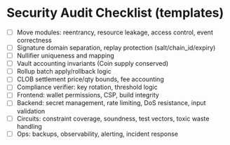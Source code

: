 # Security Audit Checklist (templates)

- [ ] Move modules: reentrancy, resource leakage, access control, event correctness
- [ ] Signature domain separation, replay protection (salt/chain_id/expiry)
- [ ] Nullifier uniqueness and mapping
- [ ] Vault accounting invariants (Coin<T> supply conserved)
- [ ] Rollup batch apply/rollback logic
- [ ] CLOB settlement price/qty bounds, fee accounting
- [ ] Compliance verifier: key rotation, threshold logic
- [ ] Frontend: wallet permissions, CSP, build integrity
- [ ] Backend: secret management, rate limiting, DoS resistance, input validation
- [ ] Circuits: constraint coverage, soundness, test vectors, toxic waste handling
- [ ] Ops: backups, observability, alerting, incident response
